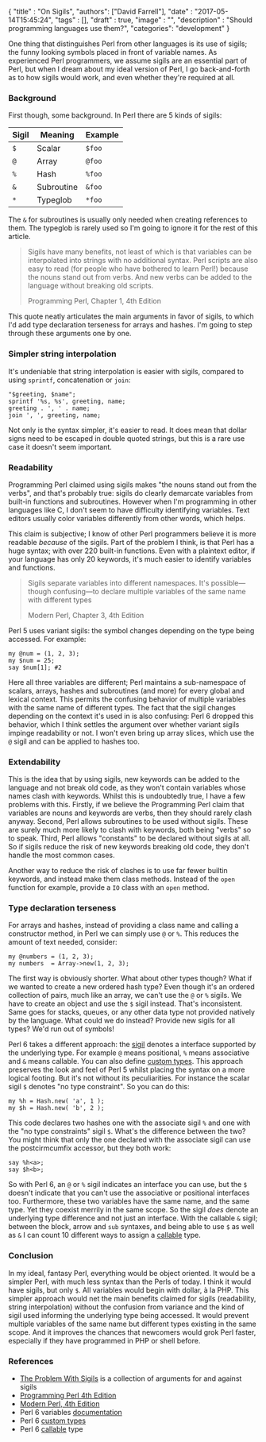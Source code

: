 
  {
    "title"  : "On Sigils",
    "authors": ["David Farrell"],
    "date"   : "2017-05-14T15:45:24",
    "tags"   : [],
    "draft"  : true,
    "image"  : "",
    "description" : "Should programming languages use them?",
    "categories": "development"
  }

One thing that distinguishes Perl from other languages is its use of sigils; the funny looking symbols placed in front of variable names. As experienced Perl programmers, we assume sigils are an essential part of Perl, but when I dream about my ideal version of Perl, I go back-and-forth as to how sigils would work, and even whether they're required at all.

### Background

First though, some background. In Perl there are 5 kinds of sigils:

| Sigil | Meaning | Example
|---|---|---|
| `$` | Scalar | `$foo`
| `@` | Array | `@foo`
| `%` | Hash | `%foo`
| `&` | Subroutine | `&foo`
| `*` | Typeglob | `*foo`

The `&` for subroutines is usually only needed when creating references to them. The typeglob is rarely used so I'm going to ignore it for the rest of this article.

> Sigils have many benefits, not least of which is that variables can be
interpolated into strings with no additional syntax. Perl scripts are also easy to
read (for people who have bothered to learn Perl!) because the nouns stand out
from verbs. And new verbs can be added to the language without breaking old
scripts.
>
> Programming Perl, Chapter 1, 4th Edition

This quote neatly articulates the main arguments in favor of sigils, to which I'd add type declaration terseness for arrays and hashes.  I'm going to step through these arguments one by one.

### Simpler string interpolation

It's undeniable that string interpolation is easier with sigils, compared to using `sprintf`, concatenation or `join`:

``` prettyprint
"$greeting, $name";
sprintf '%s, %s', greeting, name;
greeting . ', ' . name;
join ', ', greeting, name;
```

Not only is the syntax simpler, it's easier to read. It does mean that dollar signs need to be escaped in double quoted strings, but this is a rare use case it doesn't seem important.

### Readability

Programming Perl claimed using sigils makes "the nouns stand out from the verbs", and that's probably true: sigils do clearly demarcate variables from built-in functions and subroutines. However when I'm programming in other languages like C, I don't seem to have difficulty identifying variables. Text editors usually color variables differently from other words, which helps.

This claim is subjective; I know of other Perl programmers believe it is more readable _because_ of the sigils. Part of the problem I think, is that Perl has a huge syntax; with over 220 built-in functions. Even with a plaintext editor, if your language has only 20 keywords, it's much easier to identify variables and functions.

> Sigils separate variables into different namespaces. It's possible—though
> confusing—to declare multiple variables of the same name with different types
>
> Modern Perl, Chapter 3, 4th Edition

Perl 5 uses variant sigils: the symbol changes depending on the type being accessed. For example:

``` prettyprint
my @num = (1, 2, 3);
my $num = 25;
say $num[1]; #2
```

Here all three variables are different; Perl maintains a sub-namespace of scalars, arrays, hashes and subroutines (and more) for every global and lexical context. This permits the confusing behavior of multiple variables with the same name of different types. The fact that the sigil changes depending on the context it's used in is also confusing: Perl 6 dropped this behavior, which I think settles the argument over whether variant sigils impinge readability or not. I won't even bring up array slices, which use the `@` sigil and can be applied to hashes too.

### Extendability

This is the idea that by using sigils, new keywords can be added to the language and not break old code, as they won't contain variables whose names clash with keywords. Whilst this is undoubtedly true, I have a few problems with this. Firstly, if we believe the Programming Perl claim that variables are nouns and keywords are verbs, then they should rarely clash anyway. Second, Perl allows subroutines to be used without sigils. These are surely much more likely to clash with keywords, both being "verbs" so to speak. Third, Perl allows "constants" to be declared without sigils at all. So if sigils reduce the risk of new keywords breaking old code, they don't handle the most common cases.

Another way to reduce the risk of clashes is to use far fewer builtin keywords, and instead make them class methods. Instead of the `open` function for example, provide a `IO` class with an `open` method.

### Type declaration terseness

For arrays and hashes, instead of providing a class name and calling a constructor method, in Perl we can simply use `@` or `%`. This reduces the amount of text needed, consider:

``` prettyprint
my @numbers = (1, 2, 3);
my numbers  = Array->new(1, 2, 3);
```

The first way is obviously shorter. What about other types though? What if we wanted to create a new ordered hash type? Even though it's an ordered collection of pairs, much like an array, we can't use the `@` or `%` sigils. We have to create an object and use the `$` sigil instead. That's inconsistent. Same goes for stacks, queues, or any other data type not provided natively by the language. What could we do instead? Provide new sigils for all types? We'd run out of symbols!

Perl 6 takes a different approach: the [sigil](https://docs.perl6.org/language/variables) denotes a interface supported by the underlying type. For example `@` means positional, `%` means associative and `&` means callable. You can also define [custom types](https://docs.perl6.org/language/subscripts#Custom_type_example). This approach preserves the look and feel of Perl 5 whilst placing the syntax on a more logical footing. But it's not without its peculiarities. For instance the scalar sigil `$` denotes "no type constraint". So you can do this:

``` prettyprint
my %h = Hash.new( 'a', 1 );
my $h = Hash.new( 'b', 2 );
```

This code declares two hashes one with the associate sigil `%` and one with the "no type constraints" sigil `$`. What's the difference between the two? You might think that only the one declared with the associate sigil can use the postcirmcumfix accessor, but they both work:

``` prettyprint
say %h<a>;
say $h<b>;
```

So with Perl 6, an `@` or `%` sigil indicates an interface you can use, but the `$` doesn't indicate that you can't use the associative or positional interfaces too. Furthermore, these two variables have the same name, and the same type. Yet they coexist merrily in the same scope. So the sigil _does_ denote an underlying type difference and not just an interface. With the callable `&` sigil; between the block, arrow and `sub` syntaxes, and being able to use `$` as well as `&` I can count 10 different ways to assign a [callable](https://docs.perl6.org/type/Callable) type.

### Conclusion

In my ideal, fantasy Perl, everything would be object oriented. It would be a simpler Perl, with much less syntax than the Perls of today. I think it would have sigils, but only `$`. All variables would begin with dollar, à la PHP. This simpler approach would net the main benefits claimed for sigils (readability, string interpolation) without the confusion from variance and the kind of sigil used informing the underlying type being accessed. It would prevent multiple variables of the same name but different types existing in the same scope. And it improves the chances that newcomers would grok Perl faster, especially if they have programmed in PHP or shell before.

### References

* [The Problem With Sigils](http://wiki.c2.com/?TheProblemWithSigils) is a collection of arguments for and against sigils
* [Programming Perl 4th Edition](https://www.amazon.com/Programming-Perl-Unmatched-processing-scripting/dp/0596004923)
* [Modern Perl, 4th Edition](https://pragprog.com/book/swperl/modern-perl-fourth-edition)
* Perl 6 variables [documentation](https://docs.perl6.org/language/variables)
* Perl 6 [custom types](https://docs.perl6.org/language/subscripts#Custom_type_example)
* Perl 6 [callable](https://docs.perl6.org/type/Callable) type
